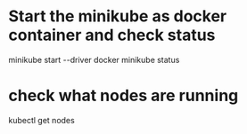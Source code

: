 # Start the minikube as docker container and check status 

minikube start --driver docker
minikube status 

# check what nodes are running 

kubectl get nodes

